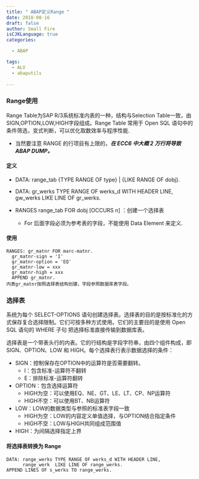 ```yaml
---
title: " ABAP定义Range "
date: 2018-08-16
draft: false
author: Small Fire
isCJKLanguage: true
categories: 

  - ABAP

tags: 
  - ALV
  - abaputils
 
---
```




### Range使用

Range Table为SAP R/3系统标准内表的一种，结构与Selection Table一致，由SIGN,OPTION,LOW,HIGH字段组成。Range Table 常用于 Open SQL 语句中的条件筛选，变式判断，可以优化取数效率与程序性能.

- 当然要注意 RANGE 的行项目有上限的，***在 ECC6 中大概 2 万行将导致 ABAP DUMP。***

#### 定义

- DATA: range_tab {TYPE RANGE OF type} | {LIKE RANGE OF dobj}.
  
-  DATA: gr_werks TYPE RANGE OF werks_d WITH HEADER LINE,        gw_werks LIKE LINE  OF gr_werks.
  
- RANGES range_tab FOR dobj [OCCURS n] ：创建一个选择表

  - For 后面字段必须为参考表的字段，不能使用 Data Element 来定义.


#### 使用

```JS
RANGES: gr_matnr FOR marc-matnr.
  gr_matnr-sign = 'I'
  gr_matnr-option = 'EQ'
  gr_matnr-low = xxx
  gr_matnr-high = xxx
  APPEND gr_matnr.
内表gr_matnr按照选择表结构创建，字段参照数据库表字段。
```

### 选择表

系统为每个 SELECT-OPTIONS 语句创建选择表。选择表的目的是按标准化的方式保存复合选择限制。它们可按多种方式使用。它们的主要目的是使用 Open SQL 语句的 WHERE 子句 把选择标准直接传输到数据库表。

选择表是一个带表头行的内表。它的行结构是字段字符串，由四个组件构成，即 SIGN、OPTION、LOW 和 HIGH。每个选择表行表示数据选择的条件：

- SIGN：控制保存在OPTION中的运算符是否需要翻转。
  - I：包含标准-运算符不翻转
  - E：排除标准-运算符翻转
- OPTION：包含选择运算符
  - HIGH为空：可以使用EQ、NE、GT、LE、LT、CP、NP运算符
  - HIGH不空：可以使用BT、NB运算符
- LOW：LOW的数据类型与参照的标准表字段一致
  - HIGH为空：LOW的内容定义单值选择，与OPTION结合指定条件
  - HIGH不空：LOW与HIGH共同组成范围值
- HIGH：为间隔选择指定上界

#### 将选择表转换为 Range

```ABAP
DATA: range_werks TYPE RANGE OF werks_d WITH HEADER LINE,
      range_werk  LIKE LINE OF range_werks.
APPEND LINES OF s_werks TO range_werks.
```

